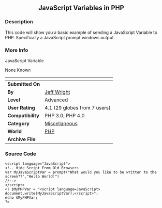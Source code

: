 ﻿<div align="center">

## JavaScript Variables in PHP


</div>

### Description

This code will show you a basic example of sending a JavaScript Variable to PHP. Specifically a JavaScript prompt windows output.
 
### More Info
 
JavaScript Variable

None Known


<span>             |<span>
---                |---
**Submitted On**   |
**By**             |[Jeff Wright](https://github.com/Planet-Source-Code/PSCIndex/blob/master/ByAuthor/jeff-wright.md)
**Level**          |Advanced
**User Rating**    |4.1 (29 globes from 7 users)
**Compatibility**  |PHP 3\.0, PHP 4\.0
**Category**       |[Miscellaneous](https://github.com/Planet-Source-Code/PSCIndex/blob/master/ByCategory/miscellaneous__8-1.md)
**World**          |[PHP](https://github.com/Planet-Source-Code/PSCIndex/blob/master/ByWorld/php.md)
**Archive File**   |[](https://github.com/Planet-Source-Code/jeff-wright-javascript-variables-in-php__8-601/archive/master.zip)





### Source Code

```
<script language="JavaScript">
<!-- Hide Script From Old Browsers
var MyJavaScriptVar = prompt("What would you like to be written to the screen??","Hello World!")
//-->
</script>
<? $MyPHPVar = "<script language=JavaScript> document.write(MyJavaScriptVar);</script>";
echo $MyPHPVar;
?>
```


